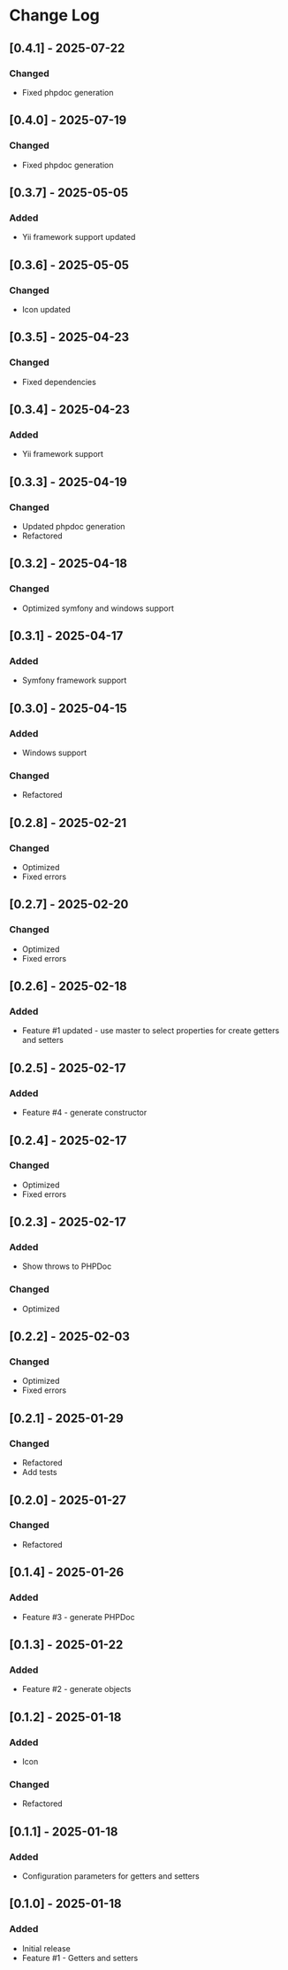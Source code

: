 # Change Log

## [0.4.1] - 2025-07-22

### Changed

- Fixed phpdoc generation

## [0.4.0] - 2025-07-19

### Changed

- Fixed phpdoc generation

## [0.3.7] - 2025-05-05

### Added

- Yii framework support updated

## [0.3.6] - 2025-05-05

### Changed

- Icon updated

## [0.3.5] - 2025-04-23

### Changed

- Fixed dependencies

## [0.3.4] - 2025-04-23

### Added

- Yii framework support

## [0.3.3] - 2025-04-19

### Changed

- Updated phpdoc generation
- Refactored

## [0.3.2] - 2025-04-18

### Changed

- Optimized symfony and windows support

## [0.3.1] - 2025-04-17

### Added

- Symfony framework support

## [0.3.0] - 2025-04-15

### Added

- Windows support

### Changed

- Refactored

## [0.2.8] - 2025-02-21

### Changed

- Optimized
- Fixed errors

## [0.2.7] - 2025-02-20

### Changed

- Optimized
- Fixed errors

## [0.2.6] - 2025-02-18

### Added

- Feature #1 updated - use master to select properties for create getters and setters

## [0.2.5] - 2025-02-17

### Added

- Feature #4 - generate constructor

## [0.2.4] - 2025-02-17

### Changed

- Optimized
- Fixed errors

## [0.2.3] - 2025-02-17

### Added

- Show throws to PHPDoc

### Changed

- Optimized

## [0.2.2] - 2025-02-03

### Changed

- Optimized
- Fixed errors

## [0.2.1] - 2025-01-29

### Changed

- Refactored
- Add tests

## [0.2.0] - 2025-01-27

### Changed

- Refactored

## [0.1.4] - 2025-01-26

### Added

- Feature #3 - generate PHPDoc

## [0.1.3] - 2025-01-22

### Added

- Feature #2 - generate objects

## [0.1.2] - 2025-01-18

### Added

- Icon

### Changed

- Refactored

## [0.1.1] - 2025-01-18

### Added

- Configuration parameters for getters and setters

## [0.1.0] - 2025-01-18

### Added

- Initial release
- Feature #1 - Getters and setters
